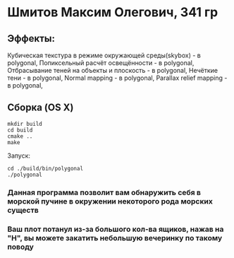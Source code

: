 # Шмитов Максим Олегович, 341 гр

## Эффекты:  
Кубическая текстура в режиме окружающей среды(skybox) - в polygonal,
Попиксельный расчёт освещённости - в polygonal,
Отбрасывание теней на объекты и плоскость - в polygonal,
Нечёткие тени - в polygonal, 
Normal mapping - в polygonal,
Parallax relief mapping - в polygonal,

## Сборка (OS X)
```
mkdir build
cd build
cmake ..
make
```
Запуск: 
```
cd ./build/bin/polygonal
./polygonal
```

### Данная программа позволит вам обнаружить себя в морской пучине в окружении некоторого рода морских существ
### Ваш плот потанул из-за большого кол-ва ящиков, нажав на  "H", вы можете закатить небольшую вечеринку по такому поводу 
